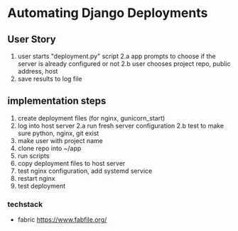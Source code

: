 # Automating Django Deployments

## User Story
1. user starts "deployment.py" script
2.a app prompts to choose if the server is already configured or not
2.b user chooses project repo, public address, host
3. save results to log file

## implementation steps
1. create deployment files (for nginx, gunicorn_start)
2. log into host server
2.a run fresh server configuration 
2.b test to make sure python, nginx, git exist
3. make user with project name
4. clone repo into ~/app
5. run scripts
6. copy deployment files to host server
7. test nginx configuration, add systemd service
8. restart nginx
9. test deployment


### techstack
- fabric https://www.fabfile.org/
